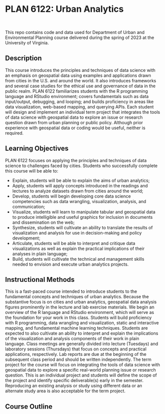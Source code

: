 # PLAN 6122: Urban Analytics

<br> 

This repo contains code and data used for Department of Urban and Environmental Planning course delivered during the spring of 2023 at the University of Virginia. 

## Description

This course introduces the principles and techniques of data science with an emphasis on geospatial data using examples and applications drawn from cities in the U.S. and around the world. It also introduces frameworks and several case studies for the ethical use and governance of data in the public realm. PLAN 6122 familiarizes students with the R programming language and RStudio environment; covers fundamentals such as data input/output, debugging, and looping; and builds proficiency in areas like data visualization, web-based mapping, and querying APIs. 
Each student will design and implement an individual term project that integrates the tools of data science with geospatial data to explore an issue or research question drawn from urban planning or public policy. Although prior experience with geospatial data or coding would be useful, neither is required. 

## Learning Objectives

PLAN 6122 focuses on applying the principles and techniques of data science to challenges faced by cities. Students who successfully complete this course will be able to:

  * Explain, students will be able to explain the aims of urban analytics;
  * Apply, students will apply concepts introduced in the readings and lectures to analyze datasets drawn from cities around the world;
  * Develop, students will begin developing core data science competencies such as data wrangling, visualization, analysis, and communication;
  * Visualize, students will learn to manipulate tabular and geospatial data to produce intelligible and useful graphics for inclusion in documents and dissemination on the web;
  * Synthesize, students will cultivate an ability to translate the results of visualization and analysis for use in decision-making and policy development;
  * Articulate, students will be able to interpret and critique data visualizations as well as explain the practical implications of their analyses in plain language;
  * Build, students will cultivate the technical and management skills needed to envision and execute urban analytics projects. 

## Instructional Methods

This is a fast-paced course intended to introduce students to the fundamental concepts and techniques of urban analytics. Because the substantive focus is on cities and urban analytics, geospatial data analysis figures prominently in the lecture and lab exercise materials. We begin an overview of the R language and RStudio environment, which will serve as the foundation for your work in this class. Students will build proficiency with R programming, data wrangling and visualization, static and interactive mapping, and fundamental machine learning techniques. Students are expected to also cultivate an ability to interpret and explain the implications of the visualization and analysis components of their work in plain language. Class meetings are generally divided into lecture (Tuesdays) and laboratory sessions (Thursdays) that focus on concepts and practical applications, respectively. Lab reports are due at the beginning of the subsequent class period and should be written independently. The term project for the course will focus on integrating the tools of data science with geospatial data to explore a specific real-world planning issue or research question. This is an individual project and students will define the scope of the project and identify specific deliverable(s) early in the semester. Reproducing an existing analysis or study using different data or an alternate study area is also acceptable for the term project. 

## Course Outline


